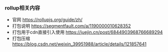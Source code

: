 <!--
 * @Author: 程英明
 * @Date: 2022-05-11 09:11:14
 * @LastEditTime: 2022-05-11 09:23:34
 * @LastEditors: 程英明
 * @Description: 
 * @FilePath: \doc-man\docs\devframe\webpacktool\rollup.md
 * QQ:504875043@qq.com
-->
### rollup相关内容
- 官网 https://rollupjs.org/guide/zh/
- 打包说明 https://segmentfault.com/a/1190000010628352
- 打包用于cdn直接引入使用 https://juejin.cn/post/6844903968766689294
- 打包压缩 https://blog.csdn.net/weixin_39951988/article/details/121857641